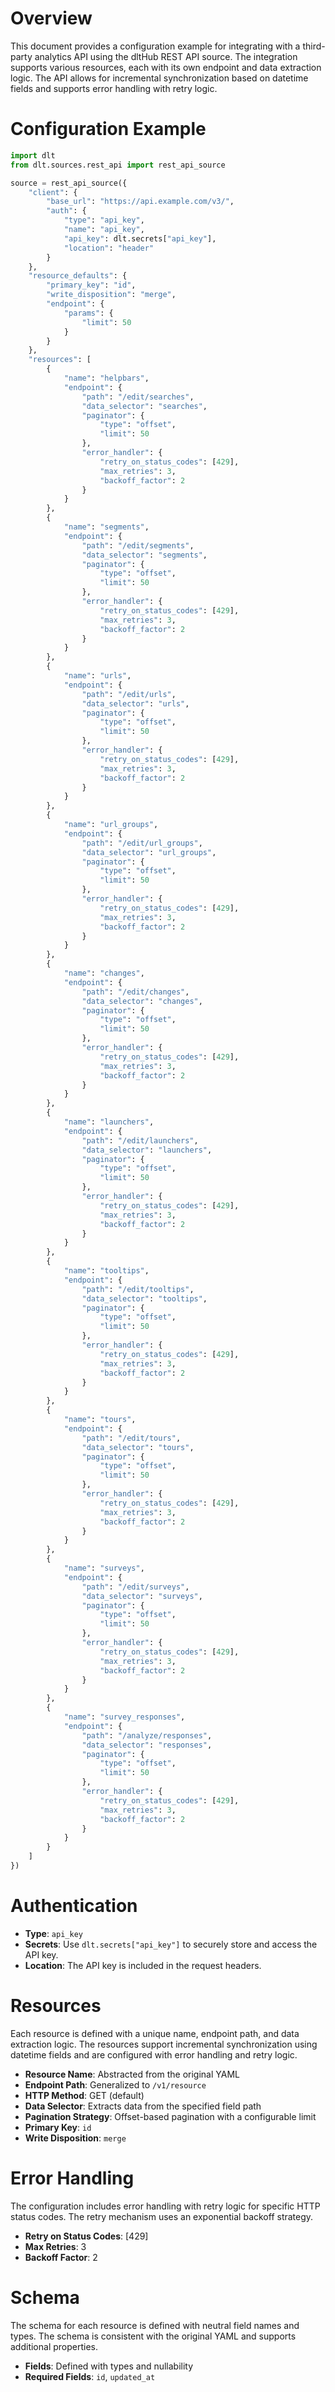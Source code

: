 # Overview

This document provides a configuration example for integrating with a third-party analytics API using the dltHub REST API source. The integration supports various resources, each with its own endpoint and data extraction logic. The API allows for incremental synchronization based on datetime fields and supports error handling with retry logic.

# Configuration Example

```python
import dlt
from dlt.sources.rest_api import rest_api_source

source = rest_api_source({
    "client": {
        "base_url": "https://api.example.com/v3/",
        "auth": {
            "type": "api_key",
            "name": "api_key",
            "api_key": dlt.secrets["api_key"],
            "location": "header"
        }
    },
    "resource_defaults": {
        "primary_key": "id",
        "write_disposition": "merge",
        "endpoint": {
            "params": {
                "limit": 50
            }
        }
    },
    "resources": [
        {
            "name": "helpbars",
            "endpoint": {
                "path": "/edit/searches",
                "data_selector": "searches",
                "paginator": {
                    "type": "offset",
                    "limit": 50
                },
                "error_handler": {
                    "retry_on_status_codes": [429],
                    "max_retries": 3,
                    "backoff_factor": 2
                }
            }
        },
        {
            "name": "segments",
            "endpoint": {
                "path": "/edit/segments",
                "data_selector": "segments",
                "paginator": {
                    "type": "offset",
                    "limit": 50
                },
                "error_handler": {
                    "retry_on_status_codes": [429],
                    "max_retries": 3,
                    "backoff_factor": 2
                }
            }
        },
        {
            "name": "urls",
            "endpoint": {
                "path": "/edit/urls",
                "data_selector": "urls",
                "paginator": {
                    "type": "offset",
                    "limit": 50
                },
                "error_handler": {
                    "retry_on_status_codes": [429],
                    "max_retries": 3,
                    "backoff_factor": 2
                }
            }
        },
        {
            "name": "url_groups",
            "endpoint": {
                "path": "/edit/url_groups",
                "data_selector": "url_groups",
                "paginator": {
                    "type": "offset",
                    "limit": 50
                },
                "error_handler": {
                    "retry_on_status_codes": [429],
                    "max_retries": 3,
                    "backoff_factor": 2
                }
            }
        },
        {
            "name": "changes",
            "endpoint": {
                "path": "/edit/changes",
                "data_selector": "changes",
                "paginator": {
                    "type": "offset",
                    "limit": 50
                },
                "error_handler": {
                    "retry_on_status_codes": [429],
                    "max_retries": 3,
                    "backoff_factor": 2
                }
            }
        },
        {
            "name": "launchers",
            "endpoint": {
                "path": "/edit/launchers",
                "data_selector": "launchers",
                "paginator": {
                    "type": "offset",
                    "limit": 50
                },
                "error_handler": {
                    "retry_on_status_codes": [429],
                    "max_retries": 3,
                    "backoff_factor": 2
                }
            }
        },
        {
            "name": "tooltips",
            "endpoint": {
                "path": "/edit/tooltips",
                "data_selector": "tooltips",
                "paginator": {
                    "type": "offset",
                    "limit": 50
                },
                "error_handler": {
                    "retry_on_status_codes": [429],
                    "max_retries": 3,
                    "backoff_factor": 2
                }
            }
        },
        {
            "name": "tours",
            "endpoint": {
                "path": "/edit/tours",
                "data_selector": "tours",
                "paginator": {
                    "type": "offset",
                    "limit": 50
                },
                "error_handler": {
                    "retry_on_status_codes": [429],
                    "max_retries": 3,
                    "backoff_factor": 2
                }
            }
        },
        {
            "name": "surveys",
            "endpoint": {
                "path": "/edit/surveys",
                "data_selector": "surveys",
                "paginator": {
                    "type": "offset",
                    "limit": 50
                },
                "error_handler": {
                    "retry_on_status_codes": [429],
                    "max_retries": 3,
                    "backoff_factor": 2
                }
            }
        },
        {
            "name": "survey_responses",
            "endpoint": {
                "path": "/analyze/responses",
                "data_selector": "responses",
                "paginator": {
                    "type": "offset",
                    "limit": 50
                },
                "error_handler": {
                    "retry_on_status_codes": [429],
                    "max_retries": 3,
                    "backoff_factor": 2
                }
            }
        }
    ]
})
```

# Authentication

- **Type**: `api_key`
- **Secrets**: Use `dlt.secrets["api_key"]` to securely store and access the API key.
- **Location**: The API key is included in the request headers.

# Resources

Each resource is defined with a unique name, endpoint path, and data extraction logic. The resources support incremental synchronization using datetime fields and are configured with error handling and retry logic.

- **Resource Name**: Abstracted from the original YAML
- **Endpoint Path**: Generalized to `/v1/resource`
- **HTTP Method**: GET (default)
- **Data Selector**: Extracts data from the specified field path
- **Pagination Strategy**: Offset-based pagination with a configurable limit
- **Primary Key**: `id`
- **Write Disposition**: `merge`

# Error Handling

The configuration includes error handling with retry logic for specific HTTP status codes. The retry mechanism uses an exponential backoff strategy.

- **Retry on Status Codes**: [429]
- **Max Retries**: 3
- **Backoff Factor**: 2

# Schema

The schema for each resource is defined with neutral field names and types. The schema is consistent with the original YAML and supports additional properties.

- **Fields**: Defined with types and nullability
- **Required Fields**: `id`, `updated_at`